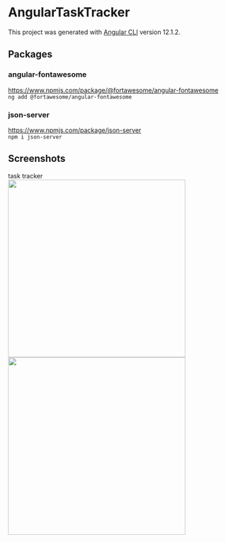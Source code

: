 # AngularTaskTracker

This project was generated with [Angular CLI](https://github.com/angular/angular-cli) version 12.1.2.

## Packages
### angular-fontawesome   
https://www.npmjs.com/package/@fortawesome/angular-fontawesome   
```ng add @fortawesome/angular-fontawesome```

### json-server   
https://www.npmjs.com/package/json-server   
```npm i json-server```

## Screenshots
task tracker   
<img src="https://github.com/JingyiNiu/angular-task-tracker/blob/master/screenshots/home.png" width=400 align="top"> <img src="https://github.com/JingyiNiu/angular-task-tracker/blob/master/screenshots/home-add-task.png" width=400 align="top">
